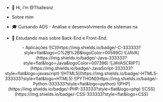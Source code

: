 - 👋 Hi, I’m @Thallesnz

- Sobre mim
- 🎓 Cursando ADS - Análise e desenvolvimento de sistemas na  
- 🔭 Estudando mais sobre Back-End e Front-End.

<p align="center">
- Aplicações
![C](https://img.shields.io/badge/-C-333333?style=flat&logo=C%2B%2B&logoColor=00599C)
![JAVA](https://img.shields.io/badge/-Java-333333?style=flat&logo=Java&logoColor=007396)
![JAVASCRIPT](https://img.shields.io/badge/-JavaScript-333333?style=flat&logo=javascript)
![HTML5](https://img.shields.io/badge/-HTML5-333333?style=flat&logo=HTML5)
![PYTHON](https://img.shields.io/badge/-Python-333333?style=flat&logo=python)
![PHP](https://img.shields.io/badge/-PHP-333333?style=flat&logo=php)
![CSS](https://img.shields.io/badge/-CSS-333333?style=flat&logo=CSS)
</p>

